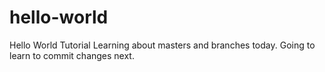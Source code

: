 # hello-world
Hello World Tutorial
Learning about masters and branches today.
Going to learn to commit changes next.
